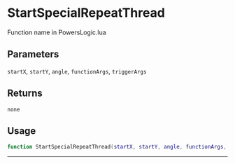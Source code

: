 # StartSpecialRepeatThread
Function name in PowersLogic.lua
## Parameters
`startX`, `startY`, `angle`, `functionArgs`, `triggerArgs`
## Returns
`none`
## Usage
```lua
function StartSpecialRepeatThread(startX, startY, angle, functionArgs, triggerArgs)
```
---
